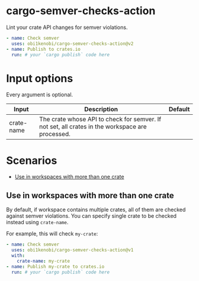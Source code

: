 # cargo-semver-checks-action
Lint your crate API changes for semver violations.

```yaml
- name: Check semver
  uses: obi1kenobi/cargo-semver-checks-action@v2
- name: Publish to crates.io
  run: # your `cargo publish` code here
```

# Input options

Every argument is optional.

| Input              | Description                                                                                                                       | Default |
|--------------------|-----------------------------------------------------------------------------------------------------------------------------------|---------|
| crate-name         | The crate whose API to check for semver. If not set, all crates in the workspace are processed. | |

# Scenarios

- [Use in workspaces with more than one crate](#use-in-workspaces-with-more-than-one-crate)

## Use in workspaces with more than one crate

By default, if workspace contains multiple crates, all of them are checked against semver violations. You can specify single crate to be checked instead using `crate-name`.

For example, this will check `my-crate`:
```yaml
- name: Check semver
  uses: obi1kenobi/cargo-semver-checks-action@v1
  with:
    crate-name: my-crate
- name: Publish my-crate to crates.io
  run: # your `cargo publish` code here
```
